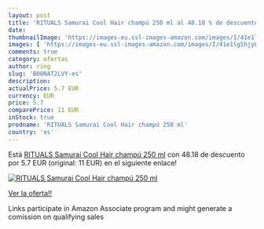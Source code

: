 ```yaml
---
layout: post
title: 'RITUALS Samurai Cool Hair champú 250 ml al 48.18 % de descuento'
date: 
thumbnailImage: 'https://images-eu.ssl-images-amazon.com/images/I/41e1lg5hjyL._SL200_.jpg'
images: [ 'https://images-eu.ssl-images-amazon.com/images/I/41e1lg5hjyL._SL200_.jpg' ]
comments: true
category: ofertas
author: ring
slug: 'B00NAT2LVY-es'
description:
actualPrice: 5.7 EUR
currency: EUR
price: 5.7
comparePrice: 11 EUR
inStock: true
prodname: 'RITUALS Samurai Cool Hair champú 250 ml'
country: 'es'
---
```


Está [RITUALS Samurai Cool Hair champú 250 ml](https://www.amazon.es/dp/B00NAT2LVY/?tag=tolees-21) con 48.18 de descuento por 5.7 EUR (original: 11 EUR) en el siguiente enlace!

[![RITUALS Samurai Cool Hair champú 250 ml](https://images-eu.ssl-images-amazon.com/images/I/41e1lg5hjyL._SL200_.jpg)](https://www.amazon.es/dp/B00NAT2LVY/?tag=tolees-21)

[Ver la oferta!!](https://www.amazon.es/dp/B00NAT2LVY/?tag=tolees-21)

Links participate in Amazon Associate program and might generate a comission on qualifying sales


